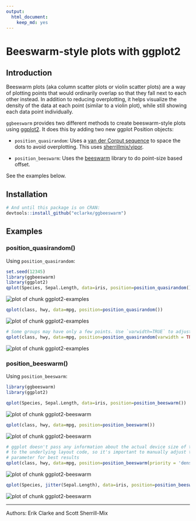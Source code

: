 ```yaml
---
output: 
  html_document: 
    keep_md: yes
---
```

# Beeswarm-style plots with ggplot2

## Introduction
Beeswarm plots (aka column scatter plots or violin scatter plots) are a way of plotting points that would ordinarily overlap so that they fall next to each other instead. In addition to reducing overplotting, it helps visualize the density of the data at each point (similar to a violin plot), while still showing each data point individually.

`ggbeeswarm` provides two different methods to create beeswarm-style plots using [ggplot2](http://ggplot2.org). It does this by adding two new ggplot Position objects:

- `position_quasirandom`: Uses a [van der Corput sequence](http://en.wikipedia.org/wiki/Van_der_Corput_sequence) to space the dots to avoid overplotting. This uses [sherrillmix/vipor](https://github.com/sherrillmix/vipor).

- `position_beeswarm`: Uses the [beeswarm](https://cran.r-project.org/web/packages/beeswarm/index.html) library to do point-size based offset. 

See the examples below.


## Installation


```r
# And until this package is on CRAN:
devtools::install_github("eclarke/ggbeeswarm")
```

## Examples

### position_quasirandom()

Using `position_quasirandom`:

```r
set.seed(12345)
library(ggbeeswarm)
library(ggplot2)
qplot(Species, Sepal.Length, data=iris, position=position_quasirandom())
```

![plot of chunk ggplot2-examples](README_files/ggplot2-examples-1.png) 

```r
qplot(class, hwy, data=mpg, position=position_quasirandom())
```

![plot of chunk ggplot2-examples](README_files/ggplot2-examples-2.png) 

```r
# Some groups may have only a few points. Use `varwidth=TRUE` to adjust width dynamically.
qplot(class, hwy, data=mpg, position=position_quasirandom(varwidth = TRUE))
```

![plot of chunk ggplot2-examples](README_files/ggplot2-examples-3.png) 

### position_beeswarm()

Using `position_beeswarm`:

```r
library(ggbeeswarm)
library(ggplot2)

qplot(Species, Sepal.Length, data=iris, position=position_beeswarm())
```

![plot of chunk ggplot2-beeswarm](README_files/ggplot2-beeswarm-1.png) 

```r
qplot(class, hwy, data=mpg, position=position_beeswarm())
```

![plot of chunk ggplot2-beeswarm](README_files/ggplot2-beeswarm-2.png) 

```r
# ggplot doesn't pass any information about the actual device size of the points
# to the underlying layout code, so it's important to manually adjust the `cex` 
# parameter for best results
qplot(class, hwy, data=mpg, position=position_beeswarm(priority = 'density', cex=5))
```

![plot of chunk ggplot2-beeswarm](README_files/ggplot2-beeswarm-3.png) 

```r
qplot(Species, jitter(Sepal.Length), data=iris, position=position_beeswarm(cex=4))
```

![plot of chunk ggplot2-beeswarm](README_files/ggplot2-beeswarm-4.png) 


------
Authors: Erik Clarke and Scott Sherrill-Mix


